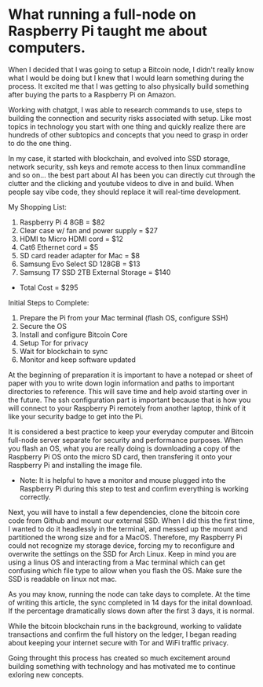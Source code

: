 # What running a full-node on Raspberry Pi taught me about computers. 

When I decided that I was going to setup a Bitcoin node, I didn't really know what I would be doing but I knew that I would learn something during the process. It excited me that I was getting to also physically build something after buying the parts to a Raspberry Pi on Amazon. 

Working with chatgpt, I was able to research commands to use, steps to building the connection and security risks associated with setup. Like most topics in technology you start with one thing and quickly realize there are hundreds of other subtopics and concepts that you need to grasp in order to do the one thing. 

In my case, it started with blockchain, and evolved into SSD storage, network security, ssh keys and remote access to then linux commandline and so on... the best part about AI has been you can directly cut through the clutter and the clicking and youtube videos to dive in and build. When people say vibe code, they should replace it will real-time development. 

My Shopping List:
1. Raspberry Pi 4 8GB = $82
2. Clear case w/ fan and power supply = $27
3. HDMI to Micro HDMI cord = $12
4. Cat6 Ethernet cord = $5
5. SD card reader adapter for Mac = $8
6. Samsung Evo Select SD 128GB = $13
7. Samsung T7 SSD 2TB External Storage = $140
- Total Cost = $295 


Initial Steps to Complete:
1. Prepare the Pi from your Mac terminal (flash OS, configure SSH)
2. Secure the OS
3. Install and configure Bitcoin Core
4. Setup Tor for privacy
5. Wait for blockchain to sync
6. Monitor and keep software updated


At the beginning of preparation it is important to have a notepad or sheet of paper with you to write down login information and paths to important directories to reference. This will save time and help avoid starting over in the future. The ssh configuration part is important because that is how you will connect to your Raspberry Pi remotely from another laptop, think of it like your security badge to get into the Pi. 

It is considered a best practice to keep your everyday computer and Bitcoin full-node server separate for security and performance purposes. When you flash an OS, what you are really doing is downloading a copy of the Raspberry Pi OS onto the micro SD card, then transfering it onto your Raspberry Pi and installing the image file. 

* Note: It is helpful to have a monitor and mouse plugged into the Raspberry Pi during this step to test and confirm everything is working correctly. 

Next, you will have to install a few dependencies, clone the bitcoin core code from Github and mount our external SSD. When I did this the first time, I wanted to do it headlessly in the terminal, and messed up the mount and partitioned the wrong size and for a MacOS. Therefore, my Raspberry Pi could not recognize my storage device, forcing my to reconfigure and overwrite the settings on the SSD for Arch Linux. Keep in mind you are using a linus OS and interacting from a Mac terminal which can get confusing which file type to allow when you flash the OS. Make sure the SSD is readable on linux not mac. 

As you may know, running the node can take days to complete. At the time of writing this article, the sync completed in 14 days for the inital download. If the percentage dramatically slows down after the first 3 days, it is normal. 

While the bitcoin blockchain runs in the background, working to validate transactions and confirm the full history on the ledger, I began reading about keeping your internet secure with Tor and WiFi traffic privacy.

Going throught this process has created so much excitement around building something with technology and has motivated me to continue exloring new concepts.
